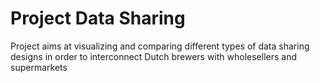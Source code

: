# Project Data Sharing
Project aims at visualizing and comparing different types of data sharing designs
in order to interconnect Dutch brewers with wholesellers and supermarkets
